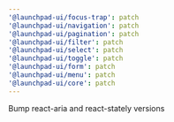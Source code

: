 ```yaml
---
'@launchpad-ui/focus-trap': patch
'@launchpad-ui/navigation': patch
'@launchpad-ui/pagination': patch
'@launchpad-ui/filter': patch
'@launchpad-ui/select': patch
'@launchpad-ui/toggle': patch
'@launchpad-ui/form': patch
'@launchpad-ui/menu': patch
'@launchpad-ui/core': patch
---
```


Bump react-aria and react-stately versions
